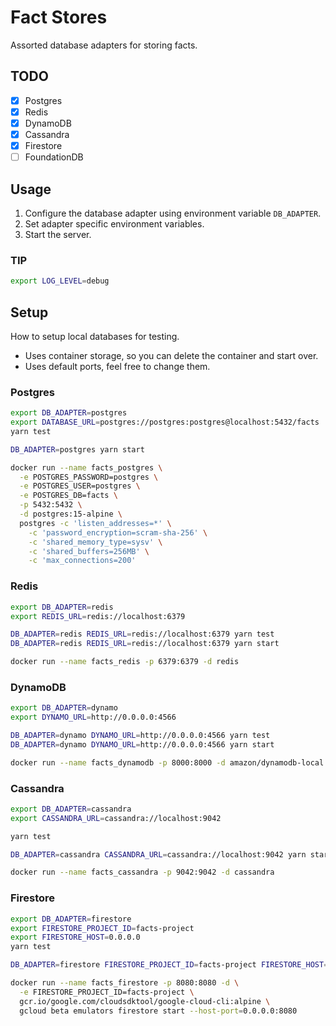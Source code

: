 # Fact Stores

Assorted database adapters for storing facts.

## TODO

- [x] Postgres
- [x] Redis
- [x] DynamoDB
- [x] Cassandra
- [x] Firestore
- [ ] FoundationDB

## Usage

1. Configure the database adapter using environment variable `DB_ADAPTER`.
1. Set adapter specific environment variables.
1. Start the server.

### TIP

```sh
export LOG_LEVEL=debug
```

## Setup

How to setup local databases for testing.

- Uses container storage, so you can delete the container and start over.
- Uses default ports, feel free to change them.

### Postgres

```sh
export DB_ADAPTER=postgres
export DATABASE_URL=postgres://postgres:postgres@localhost:5432/facts
yarn test

DB_ADAPTER=postgres yarn start
```

```sh
docker run --name facts_postgres \
  -e POSTGRES_PASSWORD=postgres \
  -e POSTGRES_USER=postgres \
  -e POSTGRES_DB=facts \
  -p 5432:5432 \
  -d postgres:15-alpine \
  postgres -c 'listen_addresses=*' \
    -c 'password_encryption=scram-sha-256' \
    -c 'shared_memory_type=sysv' \
    -c 'shared_buffers=256MB' \
    -c 'max_connections=200'
```

### Redis

```sh
export DB_ADAPTER=redis
export REDIS_URL=redis://localhost:6379

DB_ADAPTER=redis REDIS_URL=redis://localhost:6379 yarn test
DB_ADAPTER=redis REDIS_URL=redis://localhost:6379 yarn start
```

```sh
docker run --name facts_redis -p 6379:6379 -d redis
```

### DynamoDB

```sh
export DB_ADAPTER=dynamo
export DYNAMO_URL=http://0.0.0.0:4566

DB_ADAPTER=dynamo DYNAMO_URL=http://0.0.0.0:4566 yarn test
DB_ADAPTER=dynamo DYNAMO_URL=http://0.0.0.0:4566 yarn start
```

```sh
docker run --name facts_dynamodb -p 8000:8000 -d amazon/dynamodb-local -jar DynamoDBLocal.jar -sharedDb -inMemory -port 8000 -disableTelemetry
```

### Cassandra

```sh
export DB_ADAPTER=cassandra
export CASSANDRA_URL=cassandra://localhost:9042

yarn test

DB_ADAPTER=cassandra CASSANDRA_URL=cassandra://localhost:9042 yarn start
```

```sh
docker run --name facts_cassandra -p 9042:9042 -d cassandra
```

### Firestore

```sh
export DB_ADAPTER=firestore
export FIRESTORE_PROJECT_ID=facts-project
export FIRESTORE_HOST=0.0.0.0
yarn test

DB_ADAPTER=firestore FIRESTORE_PROJECT_ID=facts-project FIRESTORE_HOST=0.0.0.0 yarn start
```

```sh
docker run --name facts_firestore -p 8080:8080 -d \
  -e FIRESTORE_PROJECT_ID=facts-project \
  gcr.io/google.com/cloudsdktool/google-cloud-cli:alpine \
  gcloud beta emulators firestore start --host-port=0.0.0.0:8080
```

